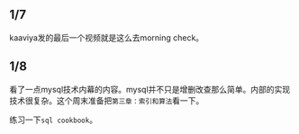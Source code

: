 ## 1/7

kaaviya发的最后一个视频就是这么去morning check。

## 1/8

看了一点mysql技术内幕的内容。mysql并不只是增删改查那么简单。内部的实现技术很复杂。这个周末准备把`第三章：索引和算法`看一下。

练习一下`sql cookbook`。

